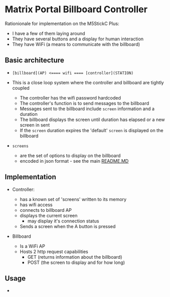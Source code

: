 # Matrix Portal Billboard Controller

Rationionale for implementation on the M5StickC Plus:
* I have a few of them laying around
* They have several buttons and a display for human interaction
* They have WiFi (a means to communicate with the billboard)

## Basic architecture

* `[billboard](AP) <==== wifi ==== [controller](STATION)`
* This is a close loop system where the controller and billboard are tightly coupled

    * The controller has the wifi password hardcoded
    * The controller's function is to send messages to the billboard
    * Messages sent to the billboard include `screen` information and a duration
    * The billboard displays the screen until duration has elapsed or a new screen in sent
    * If the `screen` duration expires the 'default' `screen` is displayed on the billboard

* `screens` 

    * are the set of options to display on the billboard
    * encoded in json format - see the main [README.MD](../README.md)

## Implementation

* Controller:

    * has a known set of 'screens' written to its memory
    * has wifi access
    * connects to billboard AP
    * displays the current screen
        * may display it's connection status
    * Sends a screen when the A button is pressed

* Billboard

    * Is a WiFi AP
    * Hosts 2 http request capabilities
        * GET (returns information about the billboard)
        * POST (the screen to display and for how long)

## Usage

* 